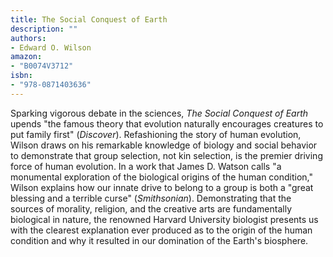 ```yaml
---
title: The Social Conquest of Earth
description: ""
authors:
- Edward O. Wilson
amazon:
- "B0074V3712"
isbn:
- "978-0871403636"
---
```

Sparking vigorous debate in the sciences, _The Social Conquest of Earth_ upends "the famous theory that evolution naturally encourages creatures to put family first" (_Discover_). Refashioning the story of human evolution, Wilson draws on his remarkable knowledge of biology and social behavior to demonstrate that group selection, not kin selection, is the premier driving force of human evolution. In a work that James D. Watson calls "a monumental exploration of the biological origins of the human condition," Wilson explains how our innate drive to belong to a group is both a "great blessing and a terrible curse" (_Smithsonian_). Demonstrating that the sources of morality, religion, and the creative arts are fundamentally biological in nature, the renowned Harvard University biologist presents us with the clearest explanation ever produced as to the origin of the human condition and why it resulted in our domination of the Earth's biosphere.

